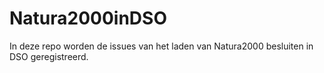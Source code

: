 # Natura2000inDSO

In deze repo worden de issues van het laden van Natura2000 besluiten in DSO geregistreerd.
